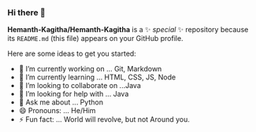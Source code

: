 ### Hi there 👋

**Hemanth-Kagitha/Hemanth-Kagitha** is a ✨ _special_ ✨ repository because its `README.md` (this file) appears on your GitHub profile.

Here are some ideas to get you started:

- 🔭 I’m currently working on ... Git, Markdown
- 🌱 I’m currently learning ...   HTML, CSS, JS, Node
- 👯 I’m looking to collaborate on ...Java
- 🤔 I’m looking for help with ... Java
- 💬 Ask me about ... Python
- 😄 Pronouns: ... He/Him
- ⚡ Fun fact: ... World will revolve, but not Around you.

